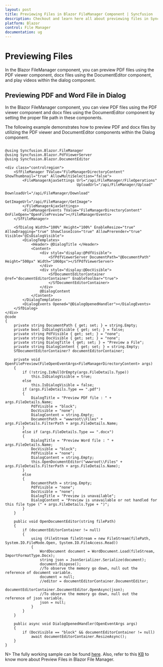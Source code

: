 ```yaml
---
layout: post
title: Previewing Files in Blazor FileManager Component | Syncfusion
description: Checkout and learn here all about previewing files in Syncfusion Blazor FileManager component and more.
platform: Blazor
control: File Manager
documentation: ug
---
```


# Previewing Files

In the Blazor FileManager component, you can preview PDF files using the PDF viewer component, docx files using the DocumentEditor component, and play videos within the dialog component.

## Previewing PDF and Word File in Dialog

In the Blazor FileManager component, you can view PDF files using the PDF viewer component and docx files using the DocumentEditor component by setting the proper file path in these components.

The following example demonstrates how to preview PDF and docx files by utilizing the PDF viewer and DocumentEditor components within the Dialog component.

```cshtml

@using Syncfusion.Blazor.FileManager
@using Syncfusion.Blazor.PdfViewerServer
@using Syncfusion.Blazor.DocumentEditor

<div class="controlregion">
    <SfFileManager TValue="FileManagerDirectoryContent" ShowThumbnail="true" AllowMultiSelection="false">
        <FileManagerAjaxSettings Url="/api/FileManager/FileOperations"
                                 UploadUrl="/api/FileManager/Upload"
                                 DownloadUrl="/api/FileManager/Download"
                                 GetImageUrl="/api/FileManager/GetImage">
        </FileManagerAjaxSettings>
        <FileManagerEvents TValue="FileManagerDirectoryContent" OnFileOpen="OpenFilePreview"></FileManagerEvents>
    </SfFileManager>

    <SfDialog Width="100%" Height="100%" EnableResize="true" AllowDragging="true" ShowCloseIcon="true" AllowPrerender="true" Visible="@IsDialogVisible">
        <DialogTemplates>
            <Header> @DialogTitle </Header>
            <Content>
                <div style="display:@PdfVisible">
                    <SfPdfViewerServer DocumentPath="@DocumentPath" Height="500px" Width="1060px"></SfPdfViewerServer>
                </div>
                <div style="display:@DocVisible">
                    <SfDocumentEditorContainer @ref="documentEditorContainer" EnableToolbar="true">
                    </SfDocumentEditorContainer>
                </div>
                @DialogContent
            </Content>
        </DialogTemplates>
        <DialogEvents Opened="@DialogOpenedHandler"></DialogEvents>
    </SfDialog>
</div>
@code
{
    private string DocumentPath { get; set; } = string.Empty;
    private bool IsDialogVisible { get; set; } = false;
    private string PdfVisible { get; set; } = "none";
    private string DocVisible { get; set; } = "none";
    private string DialogTitle { get; set; } = "Preview a File";
    private string DialogContent { get; set; } = string.Empty;
    SfDocumentEditorContainer? documentEditorContainer;

    private void OpenFilePreview(FileOpenEventArgs<FileManagerDirectoryContent> args)
    {
        if (!string.IsNullOrEmpty(args.FileDetails.Type))
            this.IsDialogVisible = true;
        else
            this.IsDialogVisible = false;
        if (args.FileDetails.Type == ".pdf")
        {
            DialogTitle = "Preview PDF file : " + args.FileDetails.Name;
            PdfVisible = "block";
            DocVisible = "none";
            DialogContent = string.Empty;
            DocumentPath = "wwwroot\\Files" + args.FileDetails.FilterPath + args.FileDetails.Name;
        }
        else if (args.FileDetails.Type == ".docx")
        {
            DialogTitle = "Preview Word file : " + args.FileDetails.Name;
            DocVisible = "block";
            PdfVisible = "none";
            DialogContent = string.Empty;
            this.OpenDocumentEditor("wwwroot\\Files" + args.FileDetails.FilterPath + args.FileDetails.Name);
        }
        else
        {
            DocumentPath = string.Empty;
            PdfVisible = "none";
            DocVisible = "none";
            DialogTitle = "Preview is unavailable";
            DialogContent = "Preview is unavailable or not handled for this file type (" + args.FileDetails.Type + ")";
        }
    }

    public void OpenDocumentEditor(string filePath)
    {
        if (documentEditorContainer != null)
        {
            using (FileStream fileStream = new FileStream(filePath, System.IO.FileMode.Open, System.IO.FileAccess.Read))
            {
                WordDocument document = WordDocument.Load(fileStream, ImportFormatType.Docx);
                string json = JsonSerializer.Serialize(document);
                document.Dispose();
                //To observe the memory go down, null out the reference of document variable.
                document = null;
                //editor = documentEditorContainer.DocumentEditor;
                documentEditorContainer.DocumentEditor.OpenAsync(json);
                //To observe the memory go down, null out the reference of json variable.
                json = null;
            }
        }
    }

    public async void DialogOpenedHandler(OpenEventArgs args)
    {
        if (DocVisible == "block" && documentEditorContainer != null)
            await documentEditorContainer.ResizeAsync();
    }
}

```

N> The fully working sample can be found [here](https://github.com/SyncfusionExamples/Blazor-FileManager-Word-PDF). Also, refer to this [KB](https://www.syncfusion.com/blogs/post/preview-file-blazor-file-manager) to know more about Preview Files in Blazor File Manager.